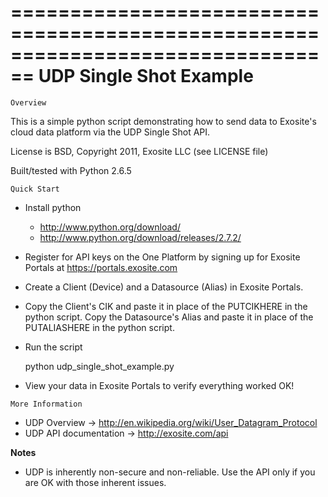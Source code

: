 ================================================================================
UDP Single Shot Example
================================================================================
~~~~~~~~~~~~~~~~~~~~~~~~~~~~~~~~~~~~~~~~~~~~~~~~~~~~~~~~~~~~~~~~~~~~~~~~~~~~~~~~
Overview
~~~~~~~~~~~~~~~~~~~~~~~~~~~~~~~~~~~~~~~~~~~~~~~~~~~~~~~~~~~~~~~~~~~~~~~~~~~~~~~~
This is a simple python script demonstrating how to send data to Exosite's 
cloud data platform via the UDP Single Shot API.

License is BSD, Copyright 2011, Exosite LLC (see LICENSE file)

Built/tested with Python 2.6.5

~~~~~~~~~~~~~~~~~~~~~~~~~~~~~~~~~~~~~~~~~~~~~~~~~~~~~~~~~~~~~~~~~~~~~~~~~~~~~~~~
Quick Start
~~~~~~~~~~~~~~~~~~~~~~~~~~~~~~~~~~~~~~~~~~~~~~~~~~~~~~~~~~~~~~~~~~~~~~~~~~~~~~~~
* Install python
  * http://www.python.org/download/
  * http://www.python.org/download/releases/2.7.2/

* Register for API keys on the One Platform by signing up for Exosite Portals
  at https://portals.exosite.com

* Create a Client (Device) and a Datasource (Alias) in Exosite Portals. 

* Copy the Client's CIK and paste it in place of the PUTCIKHERE in the python
  script.  Copy the Datasource's Alias and paste it in place of the 
  PUTALIASHERE in the python script.

* Run the script

    python udp_single_shot_example.py

* View your data in Exosite Portals to verify everything worked OK!

~~~~~~~~~~~~~~~~~~~~~~~~~~~~~~~~~~~~~~~~~~~~~~~~~~~~~~~~~~~~~~~~~~~~~~~~~~~~~~~~
More Information
~~~~~~~~~~~~~~~~~~~~~~~~~~~~~~~~~~~~~~~~~~~~~~~~~~~~~~~~~~~~~~~~~~~~~~~~~~~~~~~~
* UDP Overview -> http://en.wikipedia.org/wiki/User_Datagram_Protocol
* UDP API documentation -> http://exosite.com/api

**Notes**

* UDP is inherently non-secure and non-reliable.  Use the API only if you are
  OK with those inherent issues.

